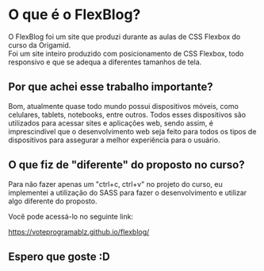# O que é o FlexBlog?

  O FlexBlog foi um site que produzi durante as aulas de CSS Flexbox do curso da Origamid.
  <br>
  Foi um site inteiro produzido com posicionamento de CSS Flexbox, todo responsivo e que se adequa a diferentes tamanhos de tela.

## Por que achei esse trabalho importante?

Bom, atualmente quase todo mundo possui dispositivos móveis, como celulares, tablets, notebooks, entre outros. Todos esses dispositivos são utilizados para acessar 
sites e aplicações web, sendo assim, é imprescindível que o desenvolvimento web seja feito para todos os tipos de dispositivos para assegurar a melhor experiência para o 
usuário.

## O que fiz de "diferente" do proposto no curso?

Para não fazer apenas um "ctrl+c, ctrl+v" no projeto do curso, eu implementei a utilização do SASS para fazer o desenvolvimento e utilizar algo diferente do proposto.

Você pode acessá-lo no seguinte link:

https://voteprogramablz.github.io/flexblog/

## Espero que goste :D
